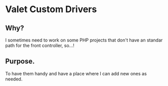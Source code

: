 # Valet Custom Drivers

## Why?

I sometimes need to work on some PHP projects that don't have an standar path for the front controller, so...!

## Purpose.

To have them handy and have a place where I can add new ones as needed. 